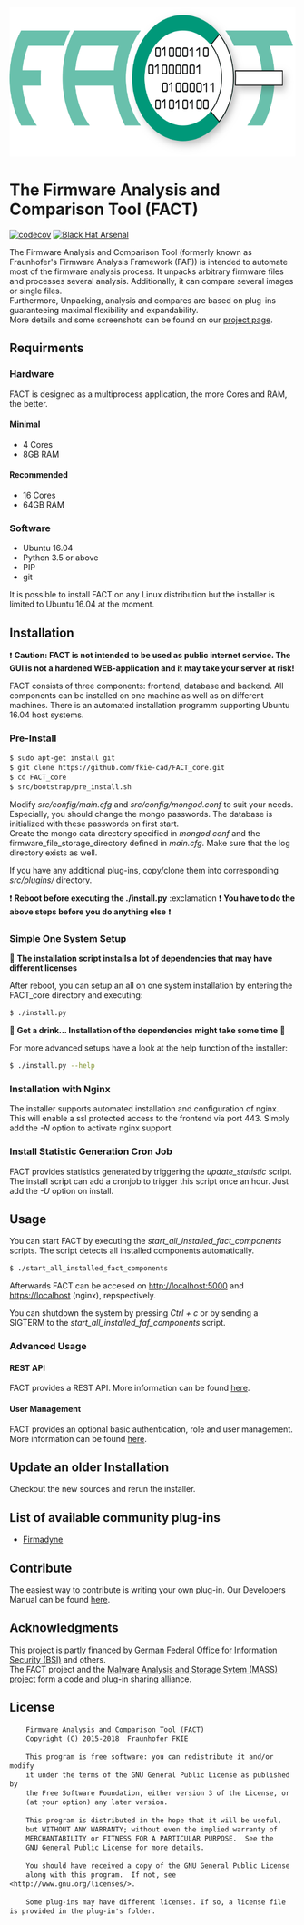 <p align="center">
    <img src="src/web_interface/static/FACT_smaller.png" alt="FACT Logo" width="625" height="263"/>
</p>

# The Firmware Analysis and Comparison Tool (FACT)

[![codecov](https://codecov.io/gh/fkie-cad/FACT_core/branch/master/graph/badge.svg)](https://codecov.io/gh/fkie-cad/FACT_core)
[![Black Hat Arsenal](https://github.com/toolswatch/badges/blob/master/arsenal/2018.svg)](http://www.toolswatch.org/2018/01/black-hat-arsenal-asia-2018-great-lineup/)

The Firmware Analysis and Comparison Tool (formerly known as Fraunhofer's Firmware Analysis Framework (FAF)) is intended to automate most of the firmware analysis process. 
It unpacks arbitrary firmware files and processes several analysis.
Additionally, it can compare several images or single files.  
Furthermore, Unpacking, analysis and compares are based on plug-ins guaranteeing maximal flexibility and expandability.  
More details and some screenshots can be found on our [project page](https://fkie-cad.github.io/FACT_core/).

## Requirments
### Hardware
FACT is designed as a multiprocess application, the more Cores and RAM, the better.
#### Minimal
* 4 Cores
* 8GB RAM

#### Recommended
* 16 Cores
* 64GB RAM

### Software
* Ubuntu 16.04
* Python 3.5 or above
* PIP
* git

It is possible to install FACT on any Linux distribution but the installer is limited to Ubuntu 16.04 at the moment.

## Installation

:exclamation: **Caution: FACT is not intended to be used as public internet service. The GUI is not a hardened WEB-application and it may take your server at risk!**

FACT consists of three components: frontend, database and backend. All components can be installed on one machine as well as on different machines. 
There is an automated installation programm supporting Ubuntu 16.04 host systems.

### Pre-Install

```sh
$ sudo apt-get install git
$ git clone https://github.com/fkie-cad/FACT_core.git
$ cd FACT_core
$ src/bootstrap/pre_install.sh
```

Modify *src/config/main.cfg* and *src/config/mongod.conf* to suit your needs.
Especially, you should change the mongo passwords.
The database is initialized with these passwords on first start.  
Create the mongo data directory specified in *mongod.conf* and the firmware_file_storage_directory defined in *main.cfg*.
Make sure that the log directory exists as well.

If you have any additional plug-ins, copy/clone them into corresponding *src/plugins/* directory.  

:exclamation: **Reboot before executing the ./install.py** :exclamation
:exclamation: **You have to do the above steps before you do anything else** :exclamation:

### Simple One System Setup
:customs: **The installation script installs a lot of dependencies that may have different licenses**
  
After reboot, you can setup an all on one system installation by entering the FACT_core directory and executing:  

```sh
$ ./install.py
```
:beer: **Get a drink... Installation of the dependencies might take some time** :tea:

For more advanced setups have a look at the help function of the installer:

```sh
$ ./install.py --help
```

### Installation with Nginx
The installer supports automated installation and configuration of nginx.
This will enable a ssl protected access to the frontend via port 443. 
Simply add the *-N* option to activate nginx support.

### Install Statistic Generation Cron Job
FACT provides statistics generated by triggering the *update_statistic* script. The install script can add a cronjob to trigger this script once an hour.
Just add the *-U* option on install.

## Usage
You can start FACT by executing the *start_all_installed_fact_components* scripts.
The script detects all installed components automatically.

```sh
$ ./start_all_installed_fact_components
```

Afterwards FACT can be accesed on <http://localhost:5000> and <https://localhost> (nginx), repspectively.  

You can shutdown the system by pressing *Ctrl + c* or by sending a SIGTERM to the *start_all_installed_faf_components* script.

### Advanced Usage

#### REST API
FACT provides a REST API. More information can be found [here](https://github.com/fkie-cad/FACT_core/wiki/rest-documentation).

#### User Management
FACT provides an optional basic authentication, role and user management. More information can be found [here](https://github.com/fkie-cad/FACT_core/wiki/Authentication).

## Update an older Installation
Checkout the new sources and rerun the installer.

## List of available community plug-ins
* [Firmadyne](https://github.com/fkie-cad/FACT_firmadyne_analysis_plugin)

## Contribute
The easiest way to contribute is writing your own plug-in.
Our Developers Manual can be found [here](https://github.com/fkie-cad/FACT_core/wiki).

## Acknowledgments
This project is partly financed by [German Federal Office for Information Security (BSI)](https://www.bsi.bund.de) and others.  
The FACT project and the [Malware Analysis and Storage Sytem (MASS) project](https://mass-project.github.io/) form a code and plug-in sharing alliance.  

## License
```
    Firmware Analysis and Comparison Tool (FACT)
    Copyright (C) 2015-2018  Fraunhofer FKIE

    This program is free software: you can redistribute it and/or modify
    it under the terms of the GNU General Public License as published by
    the Free Software Foundation, either version 3 of the License, or
    (at your option) any later version.

    This program is distributed in the hope that it will be useful,
    but WITHOUT ANY WARRANTY; without even the implied warranty of
    MERCHANTABILITY or FITNESS FOR A PARTICULAR PURPOSE.  See the
    GNU General Public License for more details.

    You should have received a copy of the GNU General Public License
    along with this program.  If not, see <http://www.gnu.org/licenses/>.
    
    Some plug-ins may have different licenses. If so, a license file is provided in the plug-in's folder.
```
